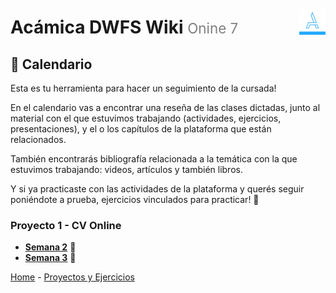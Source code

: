 <div style="float: right; padding-top: 1.85em;">
  <img style="width: 3em" src="/assets/acamica.jpg">
</div>

# Acámica DWFS Wiki <span style="font-weight: normal; font-size: 0.8em; color: grey;">Onine 7</span>

## 📅 Calendario 

Esta es tu herramienta para hacer un seguimiento de la cursada!

En el calendario vas a encontrar una reseña de las clases dictadas, junto al material con el que estuvimos trabajando (actividades, ejercicios, presentaciones), y el o los capítulos de la plataforma que están relacionados.

También encontrarás bibliografía relacionada a la temática con la que estuvimos trabajando: videos, artículos y también libros.

Y si ya practicaste con las actividades de la plataforma y querés seguir poniéndote a prueba, ejercicios vinculados para practicar! 🚀

<!--
### Introducción

* [Semana 0 - Introducción a Internet](/semana-00.md)

### Trabajo Práctico 2 - HomeBanking -->

### Proyecto 1 - CV Online

* [**Semana 2**](semana-01.md) 📆 
* [**Semana 3**](semana-02.md) 📆 


[Home](/readme.md) - [Proyectos y Ejercicios](/proyectos-y-ejercicios.md)
